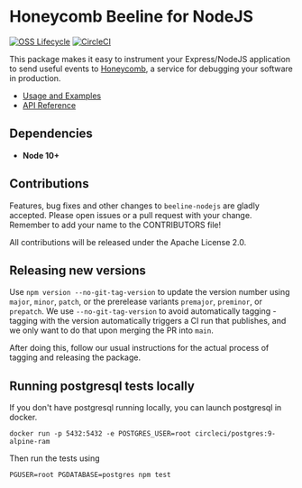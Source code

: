 # Honeycomb Beeline for NodeJS

[![OSS Lifecycle](https://img.shields.io/osslifecycle/honeycombio/beeline-nodejs)](OSSMETADATA)
[![CircleCI](https://circleci.com/gh/honeycombio/beeline-nodejs.svg?style=shield)](https://circleci.com/gh/honeycombio/beeline-nodejs)

This package makes it easy to instrument your Express/NodeJS application to send useful events to [Honeycomb](https://honeycomb.io), a service for debugging your software in production.

- [Usage and Examples](https://docs.honeycomb.io/getting-data-in/beelines/nodejs-beeline/)
- [API Reference](docs/API.md)

## Dependencies

- **Node 10+**

## Contributions

Features, bug fixes and other changes to `beeline-nodejs` are gladly accepted. Please
open issues or a pull request with your change. Remember to add your name to the
CONTRIBUTORS file!

All contributions will be released under the Apache License 2.0.

## Releasing new versions

Use `npm version --no-git-tag-version` to update the version number using `major`, `minor`, `patch`, or the prerelease variants `premajor`, `preminor`, or `prepatch`. We use `--no-git-tag-version` to avoid automatically tagging - tagging with the version automatically triggers a CI run that publishes, and we only want to do that upon merging the PR into `main`.

After doing this, follow our usual instructions for the actual process of tagging and releasing the package.

## Running postgresql tests locally

If you don't have postgresql running locally, you can launch postgresql in docker.

```
docker run -p 5432:5432 -e POSTGRES_USER=root circleci/postgres:9-alpine-ram
```

Then run the tests using

```
PGUSER=root PGDATABASE=postgres npm test
```

